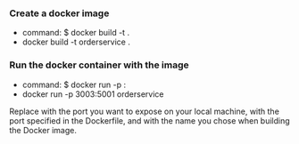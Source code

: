 ### Create a docker image

- command: $ docker build -t <image-name> .
- docker build -t orderservice .

### Run the docker container with the image

- command: $ docker run -p <host-port>:<container-port> <image-name>
- docker run -p 3003:5001 orderservice

Replace <host-port> with the port you want to expose on your local machine, <container-port> with the port specified in the Dockerfile, and <image-name> with the name you chose when building the Docker image.
